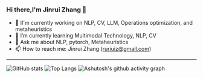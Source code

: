 
### Hi there,I'm Jinrui Zhang 👋
- 🔭 II'm currently working on NLP, CV, LLM, Operations optimization, and metaheuristics
- 🌱 I’m currently learning Multimodal Technology, NLP, CV
- 💬 Ask me about <highlight>NLP, pytorch, Metaheuristics</highlight>
- 📫 How to reach me: Jinrui Zhang (ruriuiz@gmail.com)
<!--
**** is a ✨ _special_ ✨ repository because its `README.md` (this file) appears on your GitHub profile.

Here are some ideas to get you started:

- 🔭 I’m currently working on ...
- 🌱 I’m currently learning ...
- 👯 I’m looking to collaborate on ...
- 🤔 I’m looking for help with ...
- 💬 Ask me about ...
- 📫 How to reach me: ...
- 😄 Pronouns: ...
- ⚡ Fun fact: ...
-->


---
![GitHub stats](https://github-readme-stats-git-masterrstaa-rickstaa.vercel.app/api?username=Ruiruiz30&show_icons=true)
![Top Langs](https://github-readme-stats-git-masterrstaa-rickstaa.vercel.app/api/top-langs/?username=Ruiruiz30&langs_count=3&hide=javascript,go,html,css,tex,Roff)
![Ashutosh's github activity graph](https://github-readme-activity-graph.vercel.app/graph?username=Ruiruiz30)
